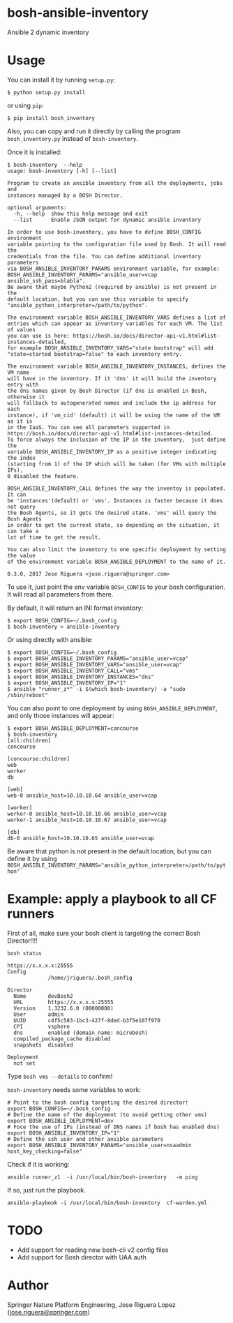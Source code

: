 # bosh-ansible-inventory

Ansible 2 dynamic inventory

# Usage

You can install it by running `setup.py`:
```
$ python setup.py install
```

or using `pip`:

```
$ pip install bosh_inventory
```

Also, you can copy and run it directly by calling the program 
`bosh_inventory.py` instead of `bosh-inventory`.


Once it is installed:

```
$ bosh-inventory  --help
usage: bosh-inventory [-h] [--list]

Program to create an ansible inventory from all the deployments, jobs and
instances managed by a BOSH Director.

optional arguments:
  -h, --help  show this help message and exit
  --list      Enable JSON output for dynamic ansible inventory

In order to use bosh-inventory, you have to define BOSH_CONFIG environment
variable pointing to the configuration file used by Bosh. It will read the
credentials from the file. You can define additional inventory parameters
via BOSH_ANSIBLE_INVENTORY_PARAMS environment variable, for example:
BOSH_ANSIBLE_INVENTORY_PARAMS="ansible_user=vcap ansible_ssh_pass=blabla".
Be aware that maybe Python2 (required by ansible) is not present in the
default location, but you can use this variable to specify
"ansible_python_interpreter=/path/to/python".

The environment variable BOSH_ANSIBLE_INVENTORY_VARS defines a list of
entries which can appear as inventory variables for each VM. The list of values
you can use is here: https://bosh.io/docs/director-api-v1.html#list-instances-detailed,
for example BOSH_ANSIBLE_INVENTORY_VARS="state bootstrap" will add
"state=started bootstrap=false" to each inventory entry.

The environment variable BOSH_ANSIBLE_INVENTORY_INSTANCES, defines the VM name
will have in the inventory. If it 'dns' it will build the inventory entry with
the dns names given by Bosh Director (if dns is enabled in Bosh, otherwise it
will fallback to autogenerated names and include the ip address for each
instance), if 'vm_cid' (default) it will be using the name of the VM as it is
in the IaaS. You can see all parameters supported in
https://bosh.io/docs/director-api-v1.html#list-instances-detailed.
To force always the inclusion of the IP in the inventory,  just define the
variable BOSH_ANSIBLE_INVENTORY_IP as a positive integer indicating the index 
(starting from 1) of the IP which will be taken (for VMs with multiple IPs),
0 disabled the feature.

BOSH_ANSIBLE_INVENTORY_CALL defines the way the inventoy is populated. It can
be 'instances'(default) or 'vms'. Instances is faster because it does not query
the Bosh Agents, so it gets the desired state. 'vms' will query the Bosh Agents
in order to get the current state, so depending on the situation, it can take a
lot of time to get the result.

You can also limit the inventory to one specific deployment by setting the value
of the environment variable BOSH_ANSIBLE_DEPLOYMENT to the name of it.

0.3.0, 2017 Jose Riguera <jose.riguera@springer.com>
```

To use it, just point the env variable `BOSH_CONFIG` to your
bosh configuration. It will read all parameters from there.


By default, it will return an INI format inventory:
```
$ export BOSH_CONFIG=~/.bosh_config
$ bosh-inventory > ansible-inventory
```

Or using directly with ansible:
```
$ export BOSH_CONFIG=~/.bosh_config
$ export BOSH_ANSIBLE_INVENTORY_PARAMS="ansible_user=vcap"
$ export BOSH_ANSIBLE_INVENTORY_VARS="ansible_user=vcap"
$ export BOSH_ANSIBLE_INVENTORY_CALL="vms"
$ export BOSH_ANSIBLE_INVENTORY_INSTANCES="dns"
$ export BOSH_ANSIBLE_INVENTORY_IP="1"
$ ansible "runner_z*" -i $(which bosh-inventory) -a "sudo /sbin/reboot"
```

You can also point to one deployment by using `BOSH_ANSIBLE_DEPLOYMENT`,
and only those instances will appear:
```
$ export BOSH_ANSIBLE_DEPLOYMENT=concourse
$ bosh-inventory
[all:children]
concourse

[concourse:children]
web
worker
db

[web]
web-0 ansible_host=10.10.10.64 ansible_user=vcap

[worker]
worker-0 ansible_host=10.10.10.66 ansible_user=vcap
worker-1 ansible_host=10.10.10.67 ansible_user=vcap

[db]
db-0 ansible_host=10.10.10.65 ansible_user=vcap

```

Be aware that python is not present in the default location, but you can 
define it by using `BOSH_ANSIBLE_INVENTORY_PARAMS="ansible_python_interpreter=/path/to/python"`


# Example: apply a playbook to all CF runners

First of all, make sure your bosh client is targeting the correct Bosh Director!!!!

```
bosh status

https://x.x.x.x:25555
Config
             /home/jriguera/.bosh_config

Director
  Name       devBosh2
  URL        https://x.x.x.x:25555
  Version    1.3232.6.0 (00000000)
  User       admin
  UUID       c4f5c583-1bc3-427f-8ded-b3f5e107f970
  CPI        vsphere
  dns        enabled (domain_name: microbosh)
  compiled_package_cache disabled
  snapshots  disabled

Deployment
  not set
```

Type `bosh vms --details` to confirm!

`bosh-inventory` needs some variables to work:

```
# Point to the bosh config targeting the desired director!
export BOSH_CONFIG=~/.bosh_config
# Define the name of the deployment (to avoid getting other vms)
export BOSH_ANSIBLE_DEPLOYMENT=dev
# Foce the use of IPs (instead of DNS names if bosh has enabled dns)
export BOSH_ANSIBLE_INVENTORY_IP="1"
# Define the ssh user and other ansible parameters
export BOSH_ANSIBLE_INVENTORY_PARAMS="ansible_user=nsaadmin  host_key_checking=false"
```

Check if it is working:

```
ansible runner_z1  -i /usr/local/bin/bosh-inventory   -m ping
```

If so, just run the playbook.

```
ansible-playbook -i /usr/local/bin/bosh-inventory  cf-warden.yml
```

# TODO

* Add support for reading new bosh-cli v2 config files
* Add support for Bosh director with UAA auth


# Author

Springer Nature Platform Engineering, Jose Riguera Lopez (jose.riguera@springer.com)
